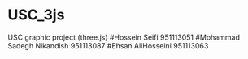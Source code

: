 # USC_3js
 USC graphic project (three.js)
#Hossein Seifi 951113051
#Mohammad Sadegh Nikandish 951113087
#Ehsan AliHosseini 951113063
